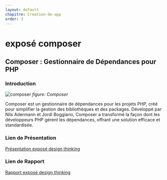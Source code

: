 ```yaml
---
layout: default
chapitre: Creation-de-app
order: 3
---
```

# exposé composer
## Composer : Gestionnaire de Dépendances pour PHP

###  Introduction
![composer](./images/composer.png)
*figure: Composer*
<!-- note  -->

Composer est un gestionnaire de dépendances pour les projets PHP, créé pour simplifier la gestion des bibliothèques et des packages. Développé par Nils Adermann et Jordi Boggiano, Composer a transformé la façon dont les développeurs PHP gèrent les dépendances, offrant une solution efficace et standardisée.
### Lien de Présentation
[Présentation exposé design thinking](./images/présentation.html)

### Lien de Rapport
[Rapport exposé design thinking](./images/rapport.html)  
<!-- new slide -->
